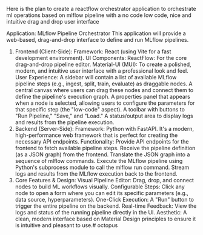 Here is the plan to create a reactflow orchestrator application to orchestrate ml operations based on mlflow pipeline with a no code low code, nice and intuitive drag and drop user interface

Application: MLflow Pipeline Orchestrator
This application will provide a web-based, drag-and-drop interface to define and run MLflow pipelines.

1. Frontend (Client-Side):
Framework: React (using Vite for a fast development environment).
UI Components:
ReactFlow: For the core drag-and-drop pipeline editor.
Material-UI (MUI): To create a polished, modern, and intuitive user interface with a professional look and feel.
User Experience:
A sidebar will contain a list of available MLflow pipeline steps (e.g., ingest, split, train, evaluate) as draggable nodes.
A central canvas where users can drag these nodes and connect them to define the pipeline's execution graph.
A properties panel that appears when a node is selected, allowing users to configure the parameters for that specific step (the "low-code" aspect).
A toolbar with buttons to "Run Pipeline," "Save," and "Load."
A status/output area to display logs and results from the pipeline execution.
2. Backend (Server-Side):
Framework: Python with FastAPI. It's a modern, high-performance web framework that is perfect for creating the necessary API endpoints.
Functionality:
Provide API endpoints for the frontend to fetch available pipeline steps.
Receive the pipeline definition (as a JSON graph) from the frontend.
Translate the JSON graph into a sequence of mlflow commands.
Execute the MLflow pipeline using Python's subprocess module to call the mlflow run command.
Stream logs and results from the MLflow execution back to the frontend.
3. Core Features & Design:
Visual Pipeline Editor: Drag, drop, and connect nodes to build ML workflows visually.
Configurable Steps: Click any node to open a form where you can edit its specific parameters (e.g., data source, hyperparameters).
One-Click Execution: A "Run" button to trigger the entire pipeline on the backend.
Real-time Feedback: View the logs and status of the running pipeline directly in the UI.
Aesthetic: A clean, modern interface based on Material Design principles to ensure it is intuitive and pleasant to use.# octopus
